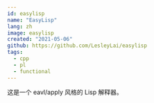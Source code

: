 ```yaml
---
id: easylisp
name: "EasyLisp"
lang: zh
image: easylisp
created: "2021-05-06"
github: https://github.com/LesleyLai/easylisp
tags:
  - cpp
  - pl
  - functional
---
```


这是一个 eavl/apply 风格的 Lisp 解释器。
